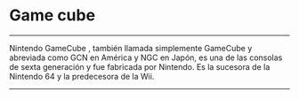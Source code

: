 # Game cube

---

Nintendo GameCube , también llamada simplemente GameCube y abreviada como GCN en América y NGC en Japón, es una de las consolas de sexta generación y fue fabricada por Nintendo. Es la sucesora de la Nintendo 64 y la predecesora de la Wii.

---

